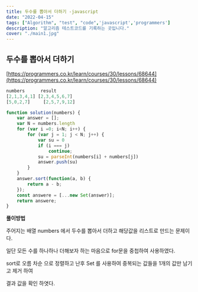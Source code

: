 ```yaml
---
title: 두수를 뽑아서 더하기 -javascript
date: "2022-04-15"
tags: ["Algorithm", "test", "code",'javascript','programmers']
description: "알고리즘 테스트코드를 기록하는 곳입니다."
cover: "./main1.jpg"
---
```


## 두수를 뽑아서 더하기

[https://programmers.co.kr/learn/courses/30/lessons/68644](https://programmers.co.kr/learn/courses/30/lessons/68644)

```javascript
numbers	     result
[2,1,3,4,1]	[2,3,4,5,6,7]
[5,0,2,7]	  [2,5,7,9,12]

function solution(numbers) {
    var answer = [];
    var N = numbers.length
    for (var i =0; i<N; i++) {
        for (var j = 1; j < N; j++) {
            var su = 0
            if (i === j)
                continue;
            su = parseInt(numbers[i] + numbers[j])
            answer.push(su)
        }
    }
    answer.sort(function(a, b) {
        return a - b;
    });
    const answere = [...new Set(answer)];
    return answere;
}
```

**풀이방법**

주어지는 배열 numbers 에서 두수를 뽑아서 더하고 해당값을 리스트로 만드는 문제이다.

일단 모든 수를 하나하나 더해보자 하는 마음으로 for문을 중첩하여 사용하였다.

sort로 오름 차순 으로 정렬하고 난후 Set 를 사용하여 중복되는 값들을 1개의 값만 남기고 제거 하여  

결과 값을 확인 하엿다.